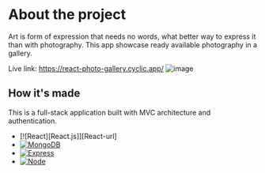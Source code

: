 # About the project

Art is form of expression that needs no words, what better way to express it than with photography. This app showcase ready available photography in a gallery. 

Live link: https://react-photo-gallery.cyclic.app/
![image](https://user-images.githubusercontent.com/106325339/212783250-921777ae-2960-48a1-9a50-e717bd7881c8.png)

## How it's made
This is a full-stack application built with MVC architecture and authentication.
* [![React][React.js]][React-url]
* [![MongoDB][MongoDB]][MongoDB-url]
* [![Express][Express.js]][Express-url]
* [![Node][Node.js]][Node-url]


<!-- MARKDOWN LINKS & IMAGES -->

[Node.js]: https://img.shields.io/badge/Node.js-233056?style=flat&logo=nodedotjs&logoColor=339933
[Node-url]: https://nodejs.org/en/
[Express.js]: https://img.shields.io/badge/Express-eeeeee?style=flat&logo=express&logoColor=000000
[Express-url]: https://expressjs.com
[MongoDB]: https://img.shields.io/badge/MongoDB-023430?style=flat&logo=mongodb&logoColor=00ed64
[MongoDB-url]: https://www.mongodb.com
[EJS]: https://img.shields.io/badge/-EJS-%238f3d3d?style=flat&logo=javascript&logoColor=ffffff
[EJS-url]: https://ejs.co
